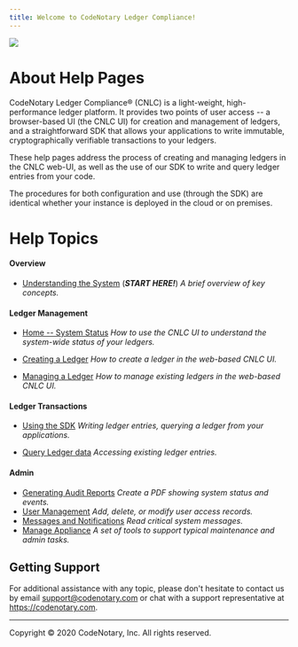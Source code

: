 ```yaml
---
title: Welcome to CodeNotary Ledger Compliance!
---
```




![](C:\Users\David\Downloads\Metatrope\clients\ntry\assets\images\alt_help_sm.png)

<v-img src="/alt_help_sm.png" alt=""></v-img>



# About Help Pages

CodeNotary Ledger Compliance® (CNLC) is a light-weight, high-performance ledger platform. It provides two points of user access -- a browser-based UI (the CNLC UI) for creation and management of ledgers, and a straightforward SDK that allows your applications to write immutable, cryptographically verifiable transactions to your ledgers.

These help pages address the process of creating and managing ledgers in the CNLC web-UI, as well as the use of our SDK to write and query ledger entries from your code.  

The procedures for both configuration and use (through the SDK) are identical whether your instance is deployed in the cloud or on premises.  

# Help Topics 


#### Overview

- [Understanding the System](/help/introduction) (_**START HERE!**_)
  _A brief overview of key concepts._

#### Ledger Management

- [Home -- System Status](/help/overall-status)
  _How to use the CNLC UI to understand the system-wide status of your ledgers._

- [Creating a Ledger](/help/create-ledger)
  _How to create a ledger in the web-based CNLC UI._
- [Managing a Ledger](/help/manage-ledger)
  _How to manage existing ledgers in the web-based CNLC UI._

#### Ledger Transactions

- [Using the SDK](/help/use-ledger)
_Writing ledger entries, querying a ledger from your applications._
  
- [Query Ledger data](/help/query-ledger)
  _Accessing existing ledger entries._

#### Admin

- [Generating Audit Reports](/help/use-audit-reports)
  *Create a PDF showing system status and events.*
- [User Management](/help/user-management)
  *Add, delete, or modify user access records.*
- [Messages and Notifications](/help/messages)
  *Read critical system messages.*
- [Manage Appliance](/help/manage)
  *A set of tools to support typical maintenance and admin tasks.*

## Getting Support

For additional assistance with any topic, please don't hesitate to contact us by email support@codenotary.com or chat with a support representative at https://codenotary.com.

---------------------------------

Copyright © 2020 CodeNotary, Inc. All rights reserved. 

<v-img src="/alt_logo.png" alt="" align="left"> </v-img>



